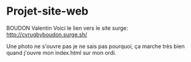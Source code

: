 # Projet-site-web


BOUDON Valentin
Voici le lien vers le site surge: http://cvrugbyboudon.surge.sh/

Une photo ne s'ouvre pas je ne sais pas pourquoi, ça marche très bien quand j'ouvre mon index.html sur mon ordi.
